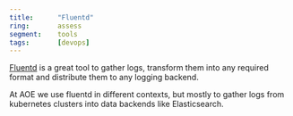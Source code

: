 ```yaml
---
title:      "Fluentd"
ring:       assess
segment:    tools
tags:       [devops]
---
```


[Fluentd](https://www.fluentd.org) is a great tool to gather logs, transform them into any required format and distribute them to any logging backend.

At AOE we use fluentd in different contexts, but mostly to gather logs from kubernetes clusters into data backends like Elasticsearch.
